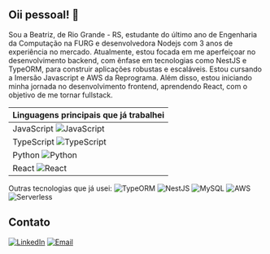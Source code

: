 ## Oii pessoal!  👋
Sou a Beatriz, de Rio Grande - RS, estudante do último ano de Engenharia da Computação na FURG e desenvolvedora Nodejs com 3 anos de experiência no mercado.
Atualmente, estou focada em me aperfeiçoar no desenvolvimento backend, com ênfase em tecnologias como NestJS e TypeORM, para construir aplicações robustas e escaláveis. Estou cursando a Imersão Javascript e AWS da Reprograma. Além disso, estou iniciando minha jornada no desenvolvimento frontend, aprendendo React, com o objetivo de me tornar fullstack.

| Linguagens principais que já trabalhei
|-----------
| JavaScript  ![JavaScript](https://img.icons8.com/color/48/000000/javascript.png) |
| TypeScript  ![TypeScript](https://img.icons8.com/color/48/000000/typescript.png) |
| Python      ![Python](https://img.icons8.com/color/48/000000/python.png) |
| React       ![React](https://img.icons8.com/color/48/000000/react-native.png) |


Outras tecnologias que já usei:
![TypeORM](https://img.shields.io/badge/TypeORM-FF5733?style=for-the-badge&logo=typeorm&logoColor=white)
![NestJS](https://img.shields.io/badge/NestJS-E0234E?style=for-the-badge&logo=nestjs&logoColor=white)
![MySQL](https://img.shields.io/badge/MySQL-4479A1?style=for-the-badge&logo=mysql&logoColor=white)
![AWS](https://img.shields.io/badge/AWS-232F3E?style=for-the-badge&logo=amazon-aws&logoColor=white)
![Serverless](https://img.shields.io/badge/Serverless-FD5750?style=for-the-badge&logo=serverless&logoColor=white)

## Contato

[![LinkedIn](https://img.shields.io/badge/LinkedIn-0077B5?style=for-the-badge&logo=linkedin&logoColor=white)](https://www.linkedin.com/in/beatrizconceicaodacosta/)
[![Email](https://img.shields.io/badge/Email-D14836?style=for-the-badge&logo=gmail&logoColor=white)](mailto:beatrizdacosta1@gmail.com)

<!--
**BeahIF/BeahIF** is a ✨ _special_ ✨ repository because its `README.md` (this file) appears on your GitHub profile.

Here are some ideas to get you started:

- 🔭 I’m currently working on ...
- 🌱 I’m currently learning ...
- 👯 I’m looking to collaborate on ...
- 🤔 I’m looking for help with ...
- 💬 Ask me about ...
- 📫 How to reach me: ...
- 😄 Pronouns: ...
- ⚡ Fun fact: ...
-->
